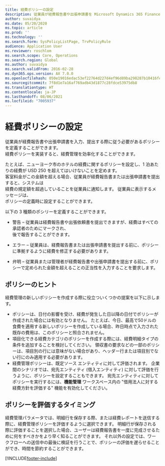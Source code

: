 ```yaml
---
title: 経費ポリシーの設定
description: 従業員が経費報告書や出張申請書を Microsoft Dynamics 365 Finance で入力、提出する際に従う必要がある経費ポリシーを定義することができます。
author: suvaidya
ms.date: 05/20/2020
ms.topic: article
ms.prod: ''
ms.technology: ''
ms.search.form: SysPolicyListPage, TrvPolicyRule
audience: Application User
ms.reviewer: roschlom
ms.search.scope: Core, Operations
ms.search.region: Global
ms.author: suvaidya
ms.search.validFrom: 2016-02-28
ms.dyn365.ops.version: AX 7.0.0
ms.openlocfilehash: 050e19016edac53ef22764d227d4ef96d89ba298287b10416febbb55bb00973a
ms.sourcegitcommit: 7f8d1e7a16af769adb43d1877c28fdce53975db8
ms.translationtype: HT
ms.contentlocale: ja-JP
ms.lasthandoff: 08/06/2021
ms.locfileid: "7005937"
---
```

# <a name="set-up-expense-policies"></a>経費ポリシーの設定

従業員が経費報告書や出張申請書を入力、提出する際に従う必要があるポリシーを定義することができます。         
経費ポリシーを実装すると、経費管理を効率化することができます。         

たとえば、ニューヨーク市のホテルの経費に関するポリシーを設定し、1 泊あたりの経費が USD 250 を超えてはいけないことを定めます。       
客室料金がこの金額を超える場合、従業員が経費報告書または出張申請書を提出すると、システムは        
経費の規定額を超過していることを従業員に通知します。 従業員に表示するメッセージは、        
ポリシーの定義時に設定することができます。      
        
以下の 3 種類のポシリーを定義することができます。         
        
- 警告 – 従業員は経費報告書や出張依頼書を提出できますが、経費はすべての承認者のためにマークされ、        
  後で報告することができます。        

- エラー – 従業員は、経費報告書または出張申請書を提出する前に、ポリシーに準拠するように経費を修正する必要があります。       
 
 - 弁明 – 従業員または管理者が経費報告書や出張申請書を提出する前に、ポリシーで定められた金額を超えることの正当性を入力することを要求します。        

## <a name="policy-tips"></a>ポリシーのヒント
経費管理の新しいポリシーを作成する際に役立ついくつかの提案を以下に示します。 
* ポリシーは、日付の影響を受け、経費が発生した日以降の日付でポリシーが作成された場合には有効となりません。 たとえば、今日、最高で50ドルの食費を適用する新しいポリシーを作成している場合、昨日時点で入力された既存の費用は、このポリシーと照合されません。
* 項目化できる経費カテゴリのポリシーを作成する際には、経費明細タイプの条件を追加することを検討してください。 領収書の要求などの一部のポリシーは、項目別の行には意味がない場合があり、ヘッダー行または項目別でない行にのみ適用する必要があります。 
* 経費管理ポリシーは、既定ソース エンティティに対して評価されます。 企業間のシナリオでは、宛先エンティティ (借入エンティティ) に対して評価を行うように、ポリシーを設定することもできます。 宛先エンティティに対してポリシーを実行するには、**機能管理** ワークスペース内の "借用法人に対する経費方針を評価する" 機能を有効化してください。

## <a name="when-to-evaluate-policies"></a>ポリシーを評価するタイミング

経費管理パラメータでは、明細行を保存する際、または経費レポートを送信する際に、経費管理ポリシーを評価するように選択できます。 明細行が保存される際に評価することを選択した場合、ユーザーは経費報告書を一度に完成させるために何をすべきかをより早く知ることができます。 それ以外の設定では、ワークフローへの送信中の最後に検証を行うことで、ポリシーの評価を遅らせることができ、時間を節約することができます。


[!INCLUDE[footer-include](../includes/footer-banner.md)]